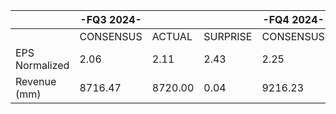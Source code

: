 |  | -FQ3 2024- |  |  | -FQ4 2024- | -FY 2024- | -FY 2025- |  |  |
| --- | --- | --- | --- | --- | --- | --- | --- | --- |
|  | CONSENSUS | ACTUAL | SURPRISE | CONSENSUS | CONSENSUS | CONSENSUS |  |  |
| EPS Normalized | 2.06 | 2.11 | 2.43 | 2.25 | 8.19 | NA | NA | 9.49 |
| Revenue (mm) | 8716.47 | 8720.00 | 0.04 | 9216.23 | 34798.20 | NA | NA | 38548.67 |
